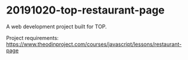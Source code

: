 # 20191020-top-restaurant-page

A web development project built for TOP.

Project requirements: https://www.theodinproject.com/courses/javascript/lessons/restaurant-page
